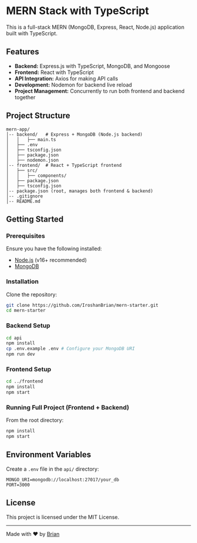 # MERN Stack with TypeScript

This is a full-stack MERN (MongoDB, Express, React, Node.js) application built with TypeScript.

## Features

- **Backend:** Express.js with TypeScript, MongoDB, and Mongoose
- **Frontend:** React with TypeScript
- **API Integration:** Axios for making API calls
- **Development:** Nodemon for backend live reload
- **Project Management:** Concurrently to run both frontend and backend together

## Project Structure

```
mern-app/
│-- backend/   # Express + MongoDB (Node.js backend)
│   │   ├── main.ts
│   ├── .env
│   ├── tsconfig.json
│   ├── package.json
│   ├── nodemon.json
│-- frontend/  # React + TypeScript frontend
│   ├── src/
│   │   ├── components/
│   ├── package.json
│   ├── tsconfig.json
│-- package.json (root, manages both frontend & backend)
│-- .gitignore
│-- README.md
```

## Getting Started

### Prerequisites

Ensure you have the following installed:

- [Node.js](https://nodejs.org/) (v16+ recommended)
- [MongoDB](https://www.mongodb.com/)

### Installation

Clone the repository:

```sh
git clone https://github.com/IroshanBrian/mern-starter.git
cd mern-starter
```

### Backend Setup

```sh
cd api
npm install
cp .env.example .env # Configure your MongoDB URI
npm run dev
```

### Frontend Setup

```sh
cd ../frontend
npm install
npm start
```

### Running Full Project (Frontend + Backend)

From the root directory:

```sh
npm install
npm start
```

## Environment Variables

Create a `.env` file in the `api/` directory:

```
MONGO_URI=mongodb://localhost:27017/your_db
PORT=3000
```


## License

This project is licensed under the MIT License.

---

Made with ❤️ by [Brian](https://github.com/IroshanBrian)

